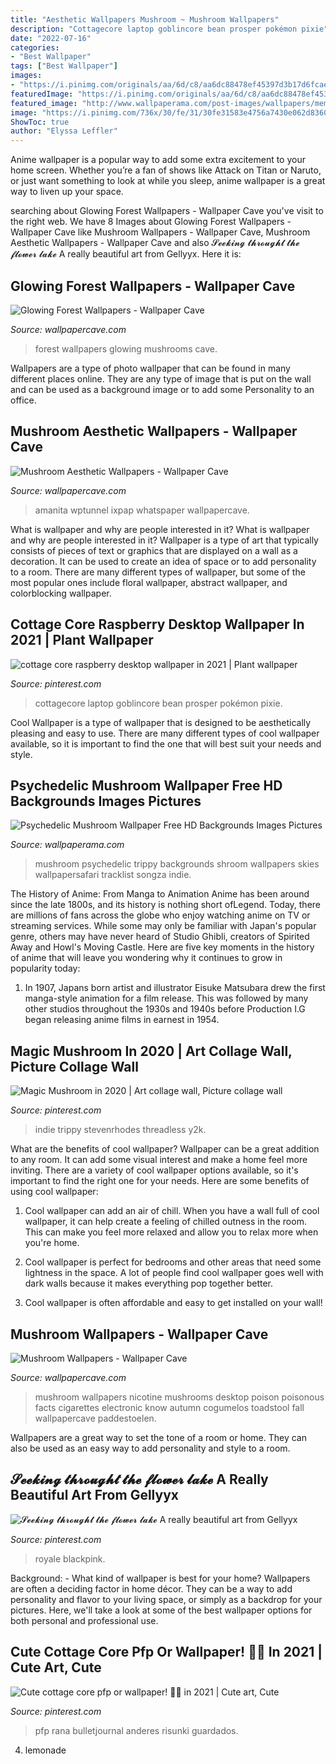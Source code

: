 ```yaml
---
title: "Aesthetic Wallpapers Mushroom ~ Mushroom Wallpapers"
description: "Cottagecore laptop goblincore bean prosper pokémon pixie"
date: "2022-07-16"
categories:
- "Best Wallpaper"
tags: ["Best Wallpaper"]
images:
- "https://i.pinimg.com/originals/aa/6d/c8/aa6dc88478ef45397d3b17d6fcae7d7a.jpg"
featuredImage: "https://i.pinimg.com/originals/aa/6d/c8/aa6dc88478ef45397d3b17d6fcae7d7a.jpg"
featured_image: "http://www.wallpaperama.com/post-images/wallpapers/member/psychedelic-mushroom.jpg"
image: "https://i.pinimg.com/736x/30/fe/31/30fe31583e4756a7430e062d83604a7b.jpg"
ShowToc: true
author: "Elyssa Leffler"
---
```



Anime wallpaper is a popular way to add some extra excitement to your home screen. Whether you’re a fan of shows like Attack on Titan or Naruto, or just want something to look at while you sleep, anime wallpaper is a great way to liven up your space.

	

		
searching about Glowing Forest Wallpapers - Wallpaper Cave you've visit to the right web. We have 8 Images about Glowing Forest Wallpapers - Wallpaper Cave like Mushroom Wallpapers - Wallpaper Cave, Mushroom Aesthetic Wallpapers - Wallpaper Cave and also 𝓢𝓮𝓮𝓴𝓲𝓷𝓰 𝓽𝓱𝓻𝓸𝓾𝓰𝓱𝓽 𝓽𝓱𝓮 𝓯𝓵𝓸𝔀𝓮𝓻 𝓵𝓪𝓴𝓮 A really beautiful art from Gellyyx. Here it is:
		
    
## Glowing Forest Wallpapers - Wallpaper Cave

<img loading=lazy src="https://wallpapercave.com/wp/wp6332112.png" onerror="this.onerror=null;this.src='https://tse1.mm.bing.net/th?id=OIP.iemGRIPQHjDwMRoOxOxGJgHaEK&amp;pid=15.1';" alt="Glowing Forest Wallpapers - Wallpaper Cave">

_Source: wallpapercave.com_

>forest wallpapers glowing mushrooms cave. 

	



Wallpapers are a type of photo wallpaper that can be found in many different places online. They are any type of image that is put on the wall and can be used as a background image or to add some Personality to an office.

    
## Mushroom Aesthetic Wallpapers - Wallpaper Cave

<img loading=lazy src="https://wallpapercave.com/wp/wp9382325.jpg" onerror="this.onerror=null;this.src='https://tse1.mm.bing.net/th?id=OIP.zO-dLpUEpFFBfzDqlKMUDgHaNK&amp;pid=15.1';" alt="Mushroom Aesthetic Wallpapers - Wallpaper Cave">

_Source: wallpapercave.com_

>amanita wptunnel ixpap whatspaper wallpapercave. 

	

What is wallpaper and why are people interested in it?
What is wallpaper and why are people interested in it?
Wallpaper is a type of art that typically consists of pieces of text or graphics that are displayed on a wall as a decoration. It can be used to create an idea of space or to add personality to a room. There are many different types of wallpaper, but some of the most popular ones include floral wallpaper, abstract wallpaper, and colorblocking wallpaper.

    
## Cottage Core Raspberry Desktop Wallpaper In 2021 | Plant Wallpaper

<img loading=lazy src="https://i.pinimg.com/736x/30/fe/31/30fe31583e4756a7430e062d83604a7b.jpg" onerror="this.onerror=null;this.src='https://tse4.mm.bing.net/th?id=OIP.-KYnmg49q4DvXkXNhqrP_QHaFe&amp;pid=15.1';" alt="cottage core raspberry desktop wallpaper in 2021 | Plant wallpaper">

_Source: pinterest.com_

>cottagecore laptop goblincore bean prosper pokémon pixie. 

	

Cool Wallpaper is a type of wallpaper that is designed to be aesthetically pleasing and easy to use. There are many different types of cool wallpaper available, so it is important to find the one that will best suit your needs and style.

    
## Psychedelic Mushroom Wallpaper Free HD Backgrounds Images Pictures

<img loading=lazy src="http://www.wallpaperama.com/post-images/wallpapers/member/psychedelic-mushroom.jpg" onerror="this.onerror=null;this.src='https://tse2.mm.bing.net/th?id=OIP.NX-dBT9py_qEUEC0Ne8IpAHaFj&amp;pid=15.1';" alt="Psychedelic Mushroom Wallpaper Free HD Backgrounds Images Pictures">

_Source: wallpaperama.com_

>mushroom psychedelic trippy backgrounds shroom wallpapers skies wallpapersafari tracklist songza indie. 

	

The History of Anime: From Manga to Animation
Anime has been around since the late 1800s, and its history is nothing short ofLegend. Today, there are millions of fans across the globe who enjoy watching anime on TV or streaming services. While some may only be familiar with Japan's popular genre, others may have never heard of Studio Ghibli, creators of Spirited Away and Howl's Moving Castle. Here are five key moments in the history of anime that will leave you wondering why it continues to grow in popularity today:
1) In 1907, Japans born artist and illustrator Eisuke Matsubara drew the first manga-style animation for a film release. This was followed by many other studios throughout the 1930s and 1940s before Production I.G began releasing anime films in earnest in 1954.

    
## Magic Mushroom In 2020 | Art Collage Wall, Picture Collage Wall

<img loading=lazy src="https://i.pinimg.com/736x/8e/ce/09/8ece0902b138784761eb6eec02d31085.jpg" onerror="this.onerror=null;this.src='https://tse2.mm.bing.net/th?id=OIP.CthjYN-VxODu7herUr9lmQHaHa&amp;pid=15.1';" alt="Magic Mushroom in 2020 | Art collage wall, Picture collage wall">

_Source: pinterest.com_

>indie trippy stevenrhodes threadless y2k. 

	

What are the benefits of cool wallpaper?
Wallpaper can be a great addition to any room. It can add some visual interest and make a home feel more inviting. There are a variety of cool wallpaper options available, so it's important to find the right one for your needs. Here are some benefits of using cool wallpaper: 
1. Cool wallpaper can add an air of chill. When you have a wall full of cool wallpaper, it can help create a feeling of chilled outness in the room. This can make you feel more relaxed and allow you to relax more when you're home. 

2. Cool wallpaper is perfect for bedrooms and other areas that need some lightness in the space. A lot of people find cool wallpaper goes well with dark walls because it makes everything pop together better. 

3. Cool wallpaper is often affordable and easy to get installed on your wall!

    
## Mushroom Wallpapers - Wallpaper Cave

<img loading=lazy src="https://wallpapercave.com/wp/0gENjPv.jpg" onerror="this.onerror=null;this.src='https://tse1.mm.bing.net/th?id=OIP.YjhXRXXEk1lgJi8nV3R-xQHaEo&amp;pid=15.1';" alt="Mushroom Wallpapers - Wallpaper Cave">

_Source: wallpapercave.com_

>mushroom wallpapers nicotine mushrooms desktop poison poisonous facts cigarettes electronic know autumn cogumelos toadstool fall wallpapercave paddestoelen. 

	

Wallpapers are a great way to set the tone of a room or home. They can also be used as an easy way to add personality and style to a room.

    
## 𝓢𝓮𝓮𝓴𝓲𝓷𝓰 𝓽𝓱𝓻𝓸𝓾𝓰𝓱𝓽 𝓽𝓱𝓮 𝓯𝓵𝓸𝔀𝓮𝓻 𝓵𝓪𝓴𝓮 A Really Beautiful Art From Gellyyx

<img loading=lazy src="https://i.pinimg.com/736x/0a/0c/66/0a0c6624e58220b33c3030a58bcc27cc.jpg" onerror="this.onerror=null;this.src='https://tse4.mm.bing.net/th?id=OIP.fnj1iODo_Bfzqq59cQmJbwHaHa&amp;pid=15.1';" alt="𝓢𝓮𝓮𝓴𝓲𝓷𝓰 𝓽𝓱𝓻𝓸𝓾𝓰𝓱𝓽 𝓽𝓱𝓮 𝓯𝓵𝓸𝔀𝓮𝓻 𝓵𝓪𝓴𝓮 A really beautiful art from Gellyyx">

_Source: pinterest.com_

>royale blackpink. 

	

Background: - What kind of wallpaper is best for your home?
Wallpapers are often a deciding factor in home décor. They can be a way to add personality and flavor to your living space, or simply as a backdrop for your pictures. Here, we'll take a look at some of the best wallpaper options for both personal and professional use.

    
## Cute Cottage Core Pfp Or Wallpaper! 🍄🍃 In 2021 | Cute Art, Cute

<img loading=lazy src="https://i.pinimg.com/originals/aa/6d/c8/aa6dc88478ef45397d3b17d6fcae7d7a.jpg" onerror="this.onerror=null;this.src='https://tse1.mm.bing.net/th?id=OIP._Y4cy-KNJ_qJJu7t75IJiAHaKd&amp;pid=15.1';" alt="Cute cottage core pfp or wallpaper! 🍄🍃 in 2021 | Cute art, Cute">

_Source: pinterest.com_

>pfp rana bulletjournal anderes risunki guardados. 

	

4. lemonade 

